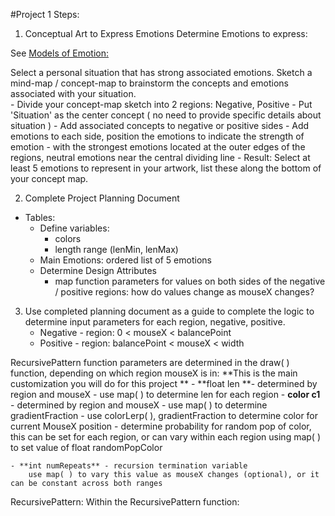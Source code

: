 #Project 1 Steps:

1.  Conceptual Art to Express Emotions
Determine Emotions to express:

See [Models of Emotion: ](/modeling-emotions.md) 

Select a personal situation that has strong associated emotions.  Sketch a mind-map / concept-map to brainstorm the concepts and emotions associated with your situation.  
    - Divide your concept-map sketch into 2 regions:  Negative, Positive
    - Put 'Situation' as the center concept ( no need to provide specific details about situation )
    - Add associated concepts to negative or positive sides
    - Add emotions to each side, position the emotions to indicate the strength of emotion - with the strongest emotions located at the outer edges of the regions, neutral emotions near the central dividing line 
    - Result:  Select at least 5 emotions to represent in your artwork, list these along the bottom of your concept map. 
    
2. Complete Project Planning Document 
 - Tables:
    - Define variables: 
        - colors 
        - length range (lenMin, lenMax)
    - Main Emotions: ordered list of 5 emotions
    - Determine Design Attributes
        - map function parameters for values on both sides of the negative / positive regions: how do values change as mouseX changes?
        
3.  Use completed planning document as a guide to complete the logic to determine input parameters for each region, negative, positive.  
    - Negative - region:  0 < mouseX < balancePoint
    - Positive - region: balancePoint < mouseX < width

RecursivePattern function parameters are determined in the draw( ) function, depending on which region mouseX is in: 
**This is the main customization you will do for this project **
    - **float len **- determined by region and mouseX
        - use map( ) to determine len for each region
    - **color c1** - determined by region and mouseX
        - use map( ) to determine gradientFraction
        - use colorLerp( ), gradientFraction to determine color for current MouseX position
        - determine probability for random pop of color, this can be set for each region, or can vary within each region using map( ) to set value of float randomPopColor
    
    - **int numRepeats** - recursion termination variable 
        use map( ) to vary this value as mouseX changes (optional), or it can be constant across both ranges
    
RecursivePattern:
     Within the RecursivePattern function:
     
    


        